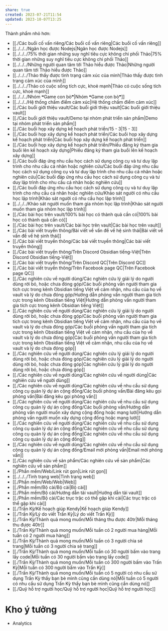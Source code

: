 ```yaml
---
share: true
created: 2023-07-21T11:54
updated: 2023-10-07T13:25
---
```

Thành phẩm nhỏ hơn:
- [[./Các buổi cố vấn riêng/Các buổi cố vấn riêng|Các buổi cố vấn riêng]]
- [[../../../Ngân học được Nodejs|Ngân học được Nodejs]]
- [[../../../75% thời gian những suy nghĩ tiêu cực không chi phối Thảo|75% thời gian những suy nghĩ tiêu cực không chi phối Thảo]]
- [[../../../Những người quan tâm tới Thảo hiểu được Thảo|Những người quan tâm tới Thảo hiểu được Thảo]]
- [[../../../Thảo thấy được tình trạng cảm xúc của mình|Thảo thấy được tình trạng cảm xúc của mình]]
- [[../../../Thảo có cuộc sống tích cực, khoẻ mạnh|Thảo có cuộc sống tích cực, khoẻ mạnh]]
- [[../../../Nhóm ❝Game con bò❞|Nhóm ❝Game con bò❞]]
- [[../../../Hệ thống chấm điểm cảm xúc|Hệ thống chấm điểm cảm xúc]]
- [[./Các buổi giới thiệu vault/Các buổi giới thiệu vault|Các buổi giới thiệu vault]]
- [[./Các buổi giới thiệu vault/Demo tại nhóm phát triển sản phẩm|Demo tại nhóm phát triển sản phẩm]]
- [[./Các buổi họp xây dựng kế hoạch phát triển/15 - 3|15 - 3]]
- [[./Các buổi họp xây dựng kế hoạch phát triển/Các buổi họp xây dựng kế hoạch phát triển|Các buổi họp xây dựng kế hoạch phát triển]]
- [[./Các buổi họp xây dựng kế hoạch phát triển/Phiếu đăng ký tham gia buổi lên kế hoạch xây dựng|Phiếu đăng ký tham gia buổi lên kế hoạch xây dựng]]
- [[./Các buổi đáp ứng nhu cầu học cách sử dụng công cụ và tư duy lập trình cho nhu cầu cá nhân hoặc nghiên cứu/Các buổi đáp ứng nhu cầu học cách sử dụng công cụ và tư duy lập trình cho nhu cầu cá nhân hoặc nghiên cứu|Các buổi đáp ứng nhu cầu học cách sử dụng công cụ và tư duy lập trình cho nhu cầu cá nhân hoặc nghiên cứu]]
- [[./Các buổi đáp ứng nhu cầu học cách sử dụng công cụ và tư duy lập trình cho nhu cầu cá nhân hoặc nghiên cứu/Khảo sát người có nhu cầu học lập trình|Khảo sát người có nhu cầu học lập trình]]
- [[../../../Khảo sát người muốn tham gia nhóm học lập trình|Khảo sát người muốn tham gia nhóm học lập trình]]
- [[./Các bài học trên vault/100% bài học có thành quả cần có|100% bài học có thành quả cần có]]
- [[./Các bài học trên vault/Các bài học trên vault|Các bài học trên vault]]
- [[./Các bài viết truyền thông/Bài viết về vấn đề về hệ sinh thái|Bài viết về vấn đề về hệ sinh thái]]
- [[./Các bài viết truyền thông/Các bài viết truyền thông|Các bài viết truyền thông]]
- [[./Các bài viết truyền thông/Trên Discord Obsidian tiếng-Việt|Trên Discord Obsidian tiếng-Việt]]
- [[./Các bài viết truyền thông/Trên Discord QC|Trên Discord QC]]
- [[./Các bài viết truyền thông/Trên Facebook page QC|Trên Facebook page QC]]
- [[./Các nghiên cứu về người dùng/Các nghiên cứu lý giải lý do người dùng rời bỏ, hoặc chưa đóng góp/Các buổi phỏng vấn người tham gia tích cực trong kênh Obsidian tiếng Việt về cảm nhận, nhu cầu của họ về vault và lý do chưa đóng góp/Hướng dẫn phỏng vấn người tham gia tích cực trong kênh Obsidian tiếng Việt|Hướng dẫn phỏng vấn người tham gia tích cực trong kênh Obsidian tiếng Việt]]
- [[./Các nghiên cứu về người dùng/Các nghiên cứu lý giải lý do người dùng rời bỏ, hoặc chưa đóng góp/Các buổi phỏng vấn người tham gia tích cực trong kênh Obsidian tiếng Việt về cảm nhận, nhu cầu của họ về vault và lý do chưa đóng góp/Các buổi phỏng vấn người tham gia tích cực trong kênh Obsidian tiếng Việt về cảm nhận, nhu cầu của họ về vault và lý do chưa đóng góp|Các buổi phỏng vấn người tham gia tích cực trong kênh Obsidian tiếng Việt về cảm nhận, nhu cầu của họ về vault và lý do chưa đóng góp]]
- [[./Các nghiên cứu về người dùng/Các nghiên cứu lý giải lý do người dùng rời bỏ, hoặc chưa đóng góp/Các nghiên cứu lý giải lý do người dùng rời bỏ, hoặc chưa đóng góp|Các nghiên cứu lý giải lý do người dùng rời bỏ, hoặc chưa đóng góp]]
- [[./Các nghiên cứu về người dùng/Các nghiên cứu về người dùng|Các nghiên cứu về người dùng]]
- [[./Các nghiên cứu về người dùng/Các nghiên cứu về nhu cầu sử dụng công cụ quản lý dự án cộng đồng/Các buổi phỏng vấn/Bài đăng kêu gọi phỏng vấn|Bài đăng kêu gọi phỏng vấn]]
- [[./Các nghiên cứu về người dùng/Các nghiên cứu về nhu cầu sử dụng công cụ quản lý dự án cộng đồng/Các buổi phỏng vấn/Hướng dẫn phỏng vấn người muốn xây dựng cộng đồng hoặc mạng lưới|Hướng dẫn phỏng vấn người muốn xây dựng cộng đồng hoặc mạng lưới]]
- [[./Các nghiên cứu về người dùng/Các nghiên cứu về nhu cầu sử dụng công cụ quản lý dự án cộng đồng/Các nghiên cứu về nhu cầu sử dụng công cụ quản lý dự án cộng đồng|Các nghiên cứu về nhu cầu sử dụng công cụ quản lý dự án cộng đồng]]
- [[./Các nghiên cứu về người dùng/Các nghiên cứu về nhu cầu sử dụng công cụ quản lý dự án cộng đồng/Email mời phỏng vấn|Email mời phỏng vấn]]
- [[./Các nghiên cứu về sản phẩm/Các nghiên cứu về sản phẩm|Các nghiên cứu về sản phẩm]]
- [[./Phần mềm/Web/Link rút gọn|Link rút gọn]]
- [[../../../Tình trạng web|Tình trạng web]]
- [[./Phần mềm/Web/Web|Web]]
- [[./Phần mềm/Bộ cài/Bộ cài|Bộ cài]]
- [[./Phần mềm/Bộ cài/Hướng dẫn tải vault|Hướng dẫn tải vault]]
- [[./Phần mềm/Bộ cài/Các trục trặc có thể gặp khi cài|Các trục trặc có thể gặp khi cài]]
- [[./Trấn Kỳ/Kế hoạch giúp Kendy|Kế hoạch giúp Kendy]]
- [[./Trấn Kỳ/Lý do viết Trấn Kỳ|Lý do viết Trấn Kỳ]]
- [[./Trấn Kỳ/Thành quả mong muốn/Mỗi tháng thu được 40tr|Mỗi tháng thu được 40tr]]
- [[./Trấn Kỳ/Thành quả mong muốn/Mỗi tuần có 2 người mua hàng|Mỗi tuần có 2 người mua hàng]]
- [[./Trấn Kỳ/Thành quả mong muốn/Mỗi tuần có 3 người chia sẻ trang|Mỗi tuần có 3 người chia sẻ trang]]
- [[./Trấn Kỳ/Thành quả mong muốn/Mỗi tuần có 30 người bấm vào trang lấy code|Mỗi tuần có 30 người bấm vào trang lấy code]]
- [[./Trấn Kỳ/Thành quả mong muốn/Mỗi tuần có 300 người bấm vào Trấn Kỳ|Mỗi tuần có 300 người bấm vào Trấn Kỳ]]
- [[./Trấn Kỳ/Thành quả mong muốn/Mỗi tuần có 5 người có nhu cầu sử dụng Trấn Kỳ thấy bạn bè mình cũng cần dùng nó|Mỗi tuần có 5 người có nhu cầu sử dụng Trấn Kỳ thấy bạn bè mình cũng cần dùng nó]]
- [[./Quỹ hỗ trợ người học/Quỹ hỗ trợ người học|Quỹ hỗ trợ người học]]


# Kho ý tưởng
- Analytics
